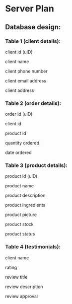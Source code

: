 # Server Plan

## Database design:


### Table 1 (client details):

client id (uID)

client name

client phone number

client email address

client address


### Table 2 (order details):

order id (uID)

client id

product id

quantity ordered

date ordered


### Table 3 (product details):

product id (uID)

product name

product description

product ingredients

product picture

product stock

product status


### Table 4 (testimonials):

client name

rating

review title

review description

review approval


